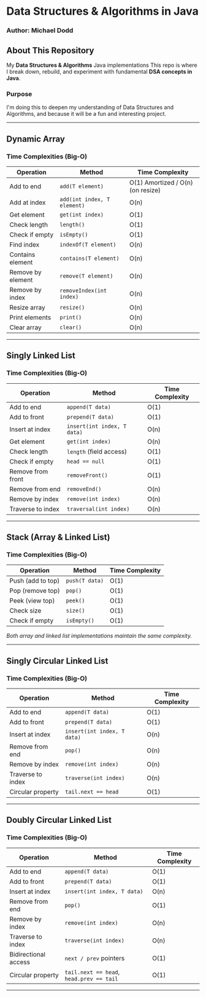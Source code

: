 # Data Structures & Algorithms in Java

### Author: Michael Dodd

## About This Repository

My **Data Structures & Algorithms** Java implementations 
This repo is where I break down, rebuild, and experiment with fundamental **DSA concepts in Java**.

### Purpose

I'm doing this to deepen my understanding of Data Structures and Algorithms, and because it will be a fun and interesting project.

---

## **Dynamic Array**
### **Time Complexities (Big-O)**

| Operation              | Method                        | Time Complexity |
|------------------------|-------------------------------|-----------------|
| Add to end             | `add(T element)`              | O(1) Amortized / O(n) (on resize) |
| Add at index           | `add(int index, T element)`   | O(n) |
| Get element            | `get(int index)`              | O(1) |
| Check length           | `length()`                    | O(1) |
| Check if empty         | `isEmpty()`                   | O(1) |
| Find index             | `indexOf(T element)`          | O(n) |
| Contains element       | `contains(T element)`         | O(n) |
| Remove by element      | `remove(T element)`           | O(n) |
| Remove by index        | `removeIndex(int index)`      | O(n) |
| Resize array           | `resize()`                    | O(n) |
| Print elements         | `print()`                     | O(n) |
| Clear array            | `clear()`                     | O(n) |

---

## **Singly Linked List**
### **Time Complexities (Big-O)**

| Operation              | Method                         | Time Complexity |
|------------------------|--------------------------------|-----------------|
| Add to end             | `append(T data)`               | O(1) |
| Add to front           | `prepend(T data)`              | O(1) |
| Insert at index        | `insert(int index, T data)`    | O(n) |
| Get element            | `get(int index)`               | O(n) |
| Check length           | `length` (field access)        | O(1) |
| Check if empty         | `head == null`                 | O(1) |
| Remove from front      | `removeFront()`                | O(1) |
| Remove from end        | `removeEnd()`                  | O(n) |
| Remove by index        | `remove(int index)`            | O(n) |
| Traverse to index      | `traversal(int index)`         | O(n) |

---

## **Stack (Array & Linked List)**
### **Time Complexities (Big-O)**

| Operation              | Method         | Time Complexity |
|------------------------|----------------|-----------------|
| Push (add to top)      | `push(T data)` | O(1) |
| Pop (remove top)       | `pop()`        | O(1) |
| Peek (view top)        | `peek()`       | O(1) |
| Check size             | `size()`       | O(1) |
| Check if empty         | `isEmpty()`    | O(1) |

*Both array and linked list implementations maintain the same complexity.*

---

## **Singly Circular Linked List**
### **Time Complexities (Big-O)**

| Operation              | Method                         | Time Complexity |
|------------------------|--------------------------------|-----------------|
| Add to end             | `append(T data)`               | O(1) |
| Add to front           | `prepend(T data)`              | O(1) |
| Insert at index        | `insert(int index, T data)`    | O(n) |
| Remove from end        | `pop()`                        | O(n) |
| Remove by index        | `remove(int index)`            | O(n) |
| Traverse to index      | `traverse(int index)`          | O(n) |
| Circular property      | `tail.next == head`            | O(1) |

---

## **Doubly Circular Linked List**
### **Time Complexities (Big-O)**

| Operation              | Method                         | Time Complexity |
|------------------------|--------------------------------|-----------------|
| Add to end             | `append(T data)`               | O(1) |
| Add to front           | `prepend(T data)`              | O(1) |
| Insert at index        | `insert(int index, T data)`    | O(n) |
| Remove from end        | `pop()`                        | O(1) |
| Remove by index        | `remove(int index)`            | O(n) |
| Traverse to index      | `traverse(int index)`          | O(n) |
| Bidirectional access   | `next / prev` pointers         | O(1) |
| Circular property      | `tail.next == head`, `head.prev == tail` | O(1) |

---

